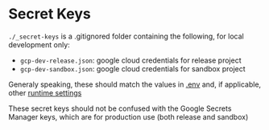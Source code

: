 # Secret Keys

`./_secret-keys` is a .gitignored folder containing the following, for local development only:

* `gcp-dev-release.json`: google cloud credentials for release project
* `gcp-dev-sandbox.json`: google cloud credentials for sandbox project

Generaly speaking, these should match the values in [.env](../dot-env/dot_env.md) and, if applicable, other [runtime settings](../runtime-settings/runtime_settings.md)

These secret keys should not be confused with the Google Secrets Manager keys, which are for production use (both release and sandbox)
